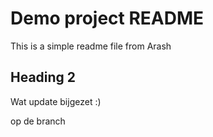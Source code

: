 # Demo project README

This is a simple readme file from Arash

## Heading 2


Wat update bijgezet :)

op de branch
